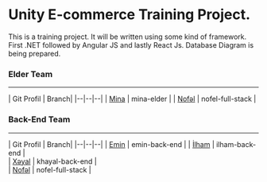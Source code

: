 # Unity E-commerce Training Project.
This is a training project. It will be written using some kind of framework. First .NET followed by Angular JS and lastly React Js.
Database Diagram is being prepared.

### Elder Team
***

| Git Profil | Branch| 
|--|--|--|
| [Mina](https://github.com/Minayaff) | mina-elder |
| [Nofəl](https://github.com/DrMadWill) | nofel-full-stack |

### Back-End Team
***
| Git Profil | Branch| 
|--|--|--|
| [Emin](https://github.com/EminElekberov) | emin-back-end |
| [İlham](https://github.com/IlhamBinyetov) | ilham-back-end |  
| [Xəyal](https://github.com/khayalsv) | khayal-back-end |  
| [Nofəl](https://github.com/DrMadWill) | nofel-full-stack |
